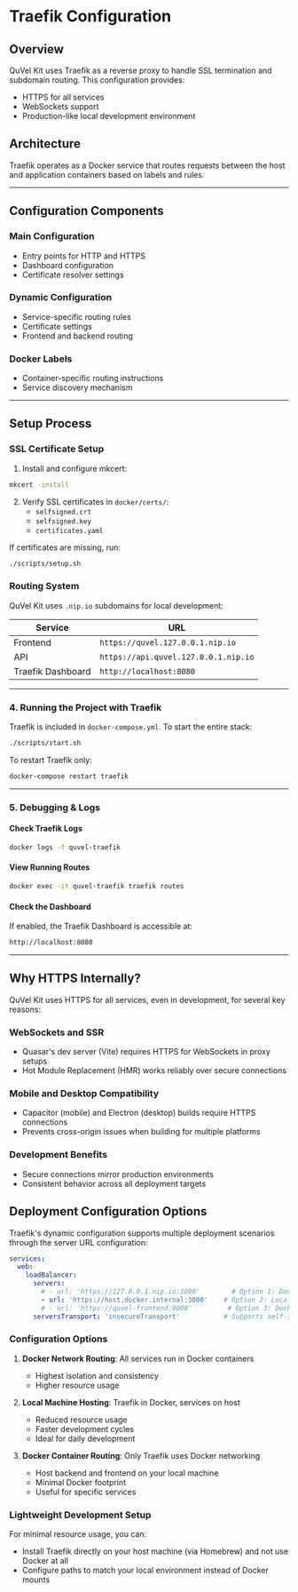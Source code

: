 # Traefik Configuration

## Overview

QuVel Kit uses Traefik as a reverse proxy to handle SSL termination and subdomain routing. This configuration provides:

- HTTPS for all services
- WebSockets support
- Production-like local development environment

## Architecture

Traefik operates as a Docker service that routes requests between the host and application containers based on labels and rules.

---

## Configuration Components

### Main Configuration

- Entry points for HTTP and HTTPS
- Dashboard configuration
- Certificate resolver settings

### Dynamic Configuration

- Service-specific routing rules
- Certificate settings
- Frontend and backend routing

### Docker Labels

- Container-specific routing instructions
- Service discovery mechanism

---

## Setup Process

### SSL Certificate Setup

1. Install and configure mkcert:

```bash
mkcert -install
```

2. Verify SSL certificates in `docker/certs/`:
   - `selfsigned.crt`
   - `selfsigned.key`
   - `certificates.yaml`

If certificates are missing, run:

```bash
./scripts/setup.sh
```

### Routing System

QuVel Kit uses `.nip.io` subdomains for local development:

| Service | URL |
|---------|-----|
| Frontend | `https://quvel.127.0.0.1.nip.io` |
| API | `https://api.quvel.127.0.0.1.nip.io` |
| Traefik Dashboard | `http://localhost:8080` |

---

### 4. Running the Project with Traefik

Traefik is included in `docker-compose.yml`. To start the entire stack:

```bash
./scripts/start.sh
```

To restart Traefik only:

```bash
docker-compose restart traefik
```

---

### 5. Debugging & Logs

#### Check Traefik Logs

```bash
docker logs -f quvel-traefik
```

#### View Running Routes

```bash
docker exec -it quvel-traefik traefik routes
```

#### Check the Dashboard

If enabled, the Traefik Dashboard is accessible at:

```bash
http://localhost:8080
```

---

## Why HTTPS Internally?

QuVel Kit uses HTTPS for all services, even in development, for several key reasons:

### WebSockets and SSR

- Quasar's dev server (Vite) requires HTTPS for WebSockets in proxy setups
- Hot Module Replacement (HMR) works reliably over secure connections

### Mobile and Desktop Compatibility

- Capacitor (mobile) and Electron (desktop) builds require HTTPS connections
- Prevents cross-origin issues when building for multiple platforms

### Development Benefits

- Secure connections mirror production environments
- Consistent behavior across all deployment targets

## Deployment Configuration Options

Traefik's dynamic configuration supports multiple deployment scenarios through the server URL configuration:

```yaml
services:
  web:
    loadBalancer:
      servers:
        # - url: 'https://127.0.0.1.nip.io:3000'        # Option 1: Docker network routing
        - url: 'https://host.docker.internal:3000'    # Option 2: Local machine hosting
        # - url: 'https://quvel-frontend:9000'         # Option 3: Docker container routing
      serversTransport: 'insecureTransport'           # Supports self-signed certificates
```

### Configuration Options

1. **Docker Network Routing**: All services run in Docker containers
   - Highest isolation and consistency
   - Higher resource usage

2. **Local Machine Hosting**: Traefik in Docker, services on host
   - Reduced resource usage
   - Faster development cycles
   - Ideal for daily development

3. **Docker Container Routing**: Only Traefik uses Docker networking
   - Host backend and frontend on your local machine
   - Minimal Docker footprint
   - Useful for specific services

### Lightweight Development Setup

For minimal resource usage, you can:

- Install Traefik directly on your host machine (via Homebrew) and not use Docker at all
- Configure paths to match your local environment instead of Docker mounts
